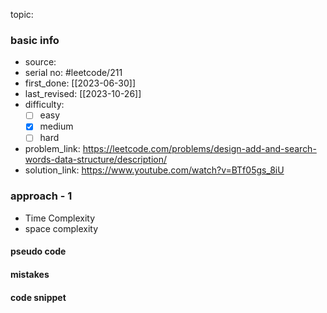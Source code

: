 topic:

### basic info
- source: 
- serial no: #leetcode/211 
- first_done: [[2023-06-30]]
- last_revised: [[2023-10-26]]
- difficulty:
	- [ ] easy
	- [x] medium
	- [ ] hard
- problem_link: https://leetcode.com/problems/design-add-and-search-words-data-structure/description/
- solution_link: https://www.youtube.com/watch?v=BTf05gs_8iU

### approach - 1
- Time Complexity
- space complexity

#### pseudo code

#### mistakes

#### code snippet
```python

```